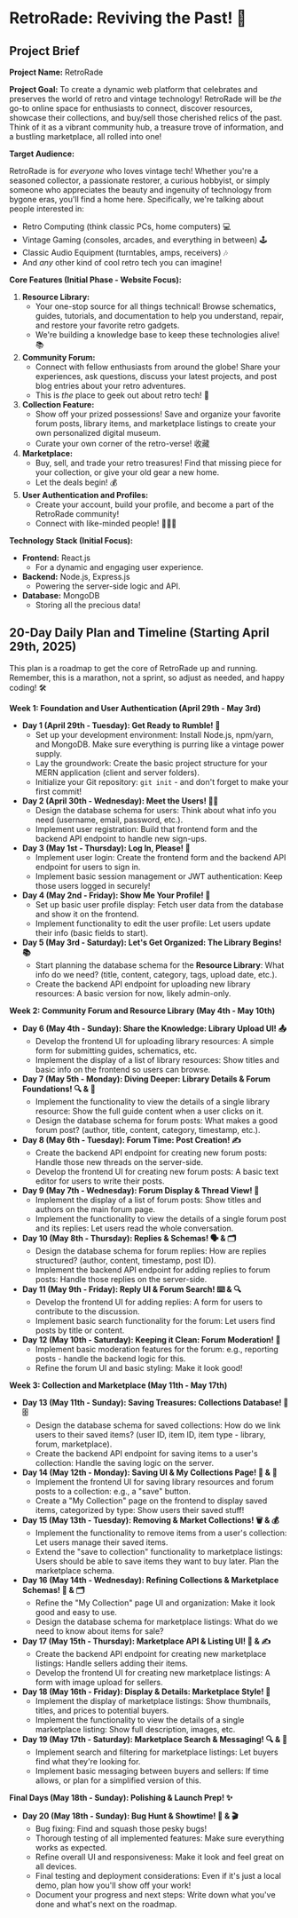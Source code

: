 #   RetroRade: Reviving the Past! 🚀

##   Project Brief

   **Project Name:** RetroRade

   **Project Goal:**
   To create a dynamic web platform that celebrates and preserves the world of retro and vintage technology! 
   RetroRade will be *the* go-to online space for enthusiasts to connect, discover resources, showcase their collections, and buy/sell those cherished relics of the past.  Think of it as a vibrant community hub, a treasure trove of information, and a bustling marketplace, all rolled into one!

   **Target Audience:**

   RetroRade is for *everyone* who loves vintage tech!  Whether you're a seasoned collector, a passionate restorer, a curious hobbyist, or simply someone who appreciates the beauty and ingenuity of technology from bygone eras, you'll find a home here.  Specifically, we're talking about people interested in:

   * Retro Computing (think classic PCs, home computers) 💻
   * Vintage Gaming (consoles, arcades, and everything in between) 🕹️
   * Classic Audio Equipment (turntables, amps, receivers) 🎶
   * And *any* other kind of cool retro tech you can imagine!

   **Core Features (Initial Phase - Website Focus):**

   1.  **Resource Library:**
        * Your one-stop source for all things technical!  Browse schematics, guides, tutorials, and documentation to help you understand, repair, and restore your favorite retro gadgets. 
        * We're building a knowledge base to keep these technologies alive! 📚
   2.  **Community Forum:**
        * Connect with fellow enthusiasts from around the globe! Share your experiences, ask questions, discuss your latest projects, and post blog entries about your retro adventures.
        * This is *the* place to geek out about retro tech! 💬
   3.  **Collection Feature:**
        * Show off your prized possessions!  Save and organize your favorite forum posts, library items, and marketplace listings to create your own personalized digital museum.
        * Curate your own corner of the retro-verse! 收藏
   4.  **Marketplace:**
        * Buy, sell, and trade your retro treasures!  Find that missing piece for your collection, or give your old gear a new home.
        * Let the deals begin! 💰
   5.  **User Authentication and Profiles:**
        * Create your account, build your profile, and become a part of the RetroRade community! 
        * Connect with like-minded people! 🧑‍🤝‍🧑

   **Technology Stack (Initial Focus):**

   * **Frontend:** React.js
        * For a dynamic and engaging user experience.
   * **Backend:** Node.js, Express.js
        * Powering the server-side logic and API.
   * **Database:** MongoDB
        * Storing all the precious data!

##   20-Day Daily Plan and Timeline (Starting April 29th, 2025)

   This plan is a roadmap to get the core of RetroRade up and running.  Remember, this is a marathon, not a sprint, so adjust as needed, and happy coding! 🛠️

   **Week 1: Foundation and User Authentication (April 29th - May 3rd)**

   * **Day 1 (April 29th - Tuesday): Get Ready to Rumble! 🥊**
        * Set up your development environment: Install Node.js, npm/yarn, and MongoDB.  Make sure everything is purring like a vintage power supply.
        * Lay the groundwork: Create the basic project structure for your MERN application (client and server folders).
        * Initialize your Git repository:  `git init` - and don't forget to make your first commit!
   * **Day 2 (April 30th - Wednesday):  Meet the Users! 🧑‍💻**
        * Design the database schema for users:  Think about what info you need (username, email, password, etc.).
        * Implement user registration:  Build that frontend form and the backend API endpoint to handle new sign-ups.
   * **Day 3 (May 1st - Thursday):  Log In, Please! 🚪**
        * Implement user login:  Create the frontend form and the backend API endpoint for users to sign in.
        * Implement basic session management or JWT authentication:  Keep those users logged in securely!
   * **Day 4 (May 2nd - Friday):  Show Me Your Profile! 🙋**
        * Set up basic user profile display:  Fetch user data from the database and show it on the frontend.
        * Implement functionality to edit the user profile:  Let users update their info (basic fields to start).
   * **Day 5 (May 3rd - Saturday):  Let's Get Organized: The Library Begins! 📚**
        * Start planning the database schema for the **Resource Library**:  What info do we need? (title, content, category, tags, upload date, etc.).
        * Create the backend API endpoint for uploading new library resources:  A basic version for now, likely admin-only.

   **Week 2: Community Forum and Resource Library (May 4th - May 10th)**

   * **Day 6 (May 4th - Sunday):  Share the Knowledge: Library Upload UI! 📤**
        * Develop the frontend UI for uploading library resources:  A simple form for submitting guides, schematics, etc.
        * Implement the display of a list of library resources: Show titles and basic info on the frontend so users can browse.
   * **Day 7 (May 5th - Monday):  Diving Deeper: Library Details & Forum Foundations! 🔍 & 💬**
        * Implement the functionality to view the details of a single library resource:  Show the full guide content when a user clicks on it.
        * Design the database schema for forum posts:  What makes a good forum post? (author, title, content, category, timestamp, etc.).
   * **Day 8 (May 6th - Tuesday):  Forum Time: Post Creation! ✍️**
        * Create the backend API endpoint for creating new forum posts:  Handle those new threads on the server-side.
        * Develop the frontend UI for creating new forum posts:  A basic text editor for users to write their posts.
   * **Day 9 (May 7th - Wednesday):  Forum Display & Thread View! 👀**
        * Implement the display of a list of forum posts:  Show titles and authors on the main forum page.
        * Implement the functionality to view the details of a single forum post and its replies:  Let users read the whole conversation.
   * **Day 10 (May 8th - Thursday):  Replies & Schemas! 🗣️ & 🗂️**
        * Design the database schema for forum replies:  How are replies structured? (author, content, timestamp, post ID).
        * Implement the backend API endpoint for adding replies to forum posts:  Handle those replies on the server-side.
   * **Day 11 (May 9th - Friday):  Reply UI & Forum Search! ⌨️ & 🔍**
        * Develop the frontend UI for adding replies:  A form for users to contribute to the discussion.
        * Implement basic search functionality for the forum:  Let users find posts by title or content.
   * **Day 12 (May 10th - Saturday):  Keeping it Clean: Forum Moderation! 🧹**
        * Implement basic moderation features for the forum:  e.g., reporting posts - handle the backend logic for this.
        * Refine the forum UI and basic styling:  Make it look good!

   **Week 3: Collection and Marketplace (May 11th - May 17th)**

   * **Day 13 (May 11th - Sunday):  Saving Treasures: Collections Database! 💖🗄️**
        * Design the database schema for saved collections:  How do we link users to their saved items? (user ID, item ID, item type - library, forum, marketplace).
        * Create the backend API endpoint for saving items to a user's collection:  Handle the saving logic on the server.
   * **Day 14 (May 12th - Monday):  Saving UI & My Collections Page!  💾 & 📂**
        * Implement the frontend UI for saving library resources and forum posts to a collection:  e.g., a "save" button.
        * Create a "My Collection" page on the frontend to display saved items, categorized by type:  Show users their saved stuff!
   * **Day 15 (May 13th - Tuesday):  Removing & Market Collections! 🗑️ & 💰**
        * Implement the functionality to remove items from a user's collection:  Let users manage their saved items.
        * Extend the "save to collection" functionality to marketplace listings:  Users should be able to save items they want to buy later.  Plan the marketplace schema.
   * **Day 16 (May 14th - Wednesday):  Refining Collections & Marketplace Schemas! 💅 & 🗂️**
        * Refine the "My Collection" page UI and organization:  Make it look good and easy to use.
        * Design the database schema for marketplace listings:  What do we need to know about items for sale?
   * **Day 17 (May 15th - Thursday):  Marketplace API & Listing UI! 🛒 & ✍️**
        * Create the backend API endpoint for creating new marketplace listings:  Handle sellers adding their items.
        * Develop the frontend UI for creating new marketplace listings:  A form with image upload for sellers.
   * **Day 18 (May 16th - Friday):  Display & Details: Marketplace Style!  👀**
        * Implement the display of marketplace listings: Show thumbnails, titles, and prices to potential buyers.
        * Implement the functionality to view the details of a single marketplace listing:  Show full description, images, etc.
   * **Day 19 (May 17th - Saturday):  Marketplace Search & Messaging! 🔍 & 💬**
        * Implement search and filtering for marketplace listings:  Let buyers find what they're looking for.
        * Implement basic messaging between buyers and sellers:  If time allows, or plan for a simplified version of this.

   **Final Days (May 18th - Sunday):  Polishing & Launch Prep! ✨**

   * **Day 20 (May 18th - Sunday):  Bug Hunt & Showtime! 🐛 & 🎬**
        * Bug fixing:  Find and squash those pesky bugs!
        * Thorough testing of all implemented features:  Make sure everything works as expected.
        * Refine overall UI and responsiveness:  Make it look and feel great on all devices.
        * Final testing and deployment considerations:  Even if it's just a local demo, plan how you'll show off your work!
        * Document your progress and next steps:  Write down what you've done and what's next on the roadmap.
